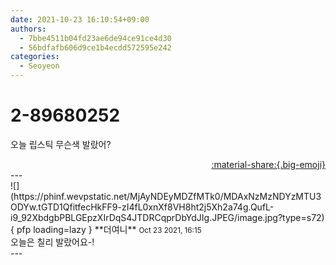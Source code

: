 ```yaml
---
date: 2021-10-23 16:10:54+09:00
authors:
  - 7bbe4511b04fd23ae6de94ce91ce4d30
  - 56bdfafb606d9ce1b4ecdd572595e242
categories:
  - Seoyeon
---
```


# 2-89680252

<div class="post-container" markdown="1">
<div class="content-container md-sidebar__scrollwrap" markdown="1">

오늘 립스틱 무슨색 발랐어?

</div>
</div>

<div style="text-align: right;" markdown="1">
<a href="https://weverse.io/fromis9/fanpost/2-89680252" style="text-align: right;">:material-share:{.big-emoji}</a>
</div>
---

<div class="comments-container md-sidebar__scrollwrap" markdown="1">
<div class="comment" markdown="1">
<div class='id-container' markdown="1">
![](https://phinf.wevpstatic.net/MjAyNDEyMDZfMTk0/MDAxNzMzNDYzMTU3ODYw.tGTD1QfitfecHkFF9-zI4fL0xnXf8VH8ht2j5Xh2a74g.QufL-i9_92XbdgbPBLGEpzXIrDqS4JTDRCqprDbYdJIg.JPEG/image.jpg?type=s72){ pfp loading=lazy }
**<span class="artist">더여니</span>** <small>Oct 23 2021, 16:15</small><br>
</div>
<div class='comment-body' markdown="1">
오늘은 칠리 발랐어요-!
</div>
</div>
</div>
---
